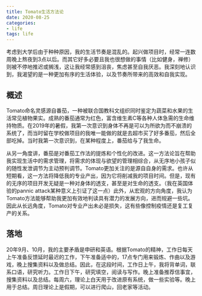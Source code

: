 ```yaml
---
title: Tomato生活方法论
date: 2020-08-25
categories:
- life
tags: life
---
```


考虑到大学后由于种种原因，我的生活节奏是混乱的。起兴做项目时，经常一连数周晚上熬夜到3点以后。而其它好多必要且我也很想做的事情（比如健身，禅修）则被不停地推迟或搁浅，这让我经常感到沮丧，焦虑甚至自我厌恶。我深刻地认识到，我渴望的是一种更加有序的生活体验，以及节奏所带来的高效和自我实现。

<!--more-->

## 概述
Tomato命名灵感源自番茄，一种被联合国教科文组织同时鉴定为蔬菜和水果的生活常见植物果实。成熟的番茄通常为红色，富含维生素C等各种人体急需的生命维持物质。在2019年的暑假，我第一次意识到身体不再是可以为所欲为而不崩溃的系统了，而当时留在学校做项目的我唯一能做的就是去超市买了好多番茄，然后全部吃掉。当时我第一次意识到，在某种程度上，番茄给与了我生命。

从另一角度讲，番茄是对番茄工作法的提炼和个性化的改进。这一方法论旨在帮助我实现生活中的需求管理，将需求的体现与欲望的管理相综合，从无序地小孩子似的随性发泄调节为主动预判调节。Tomato更加关注的是源自自身的需求。也许从短期看，这一方法将降低我的专业产出，因为它将削减我的项目时间。但是，现有的无序的项目开发无疑是一种对身体的透支，甚至是对生命的透支。（我在英国体验的pannic attack某种意义上引证了这一点）此外，从宏观的方向角度，我认为Tomato方法能够帮助我更加有效地判读具有潜力的发展方向，进而规避一些坑。因此从长远角度，Tomato对专业产出未必是损失，这有些像控制疫情还是复工复产的关系。

## 落地
20年9月、10月，我的主要矛盾是申研和英语。根据Tomato的精神，工作日每天上午准备反馈延时最迟的工作，下午准备适中的，17点专门用来锻炼、作曲以及游戏，晚上搜集资料以及做总结。因此，在这段时间，工作日上午，我将背单词，联系口语，研究听力。工作日下午，研究填空，阅读与写作。晚上准备推荐信事宜，搜集资料以及总结。每周六，理论上白天用于改进原有系统，做一些实验等。晚上用于总结。周日理论上是假期，可以进行爬山，回老家等活动。

